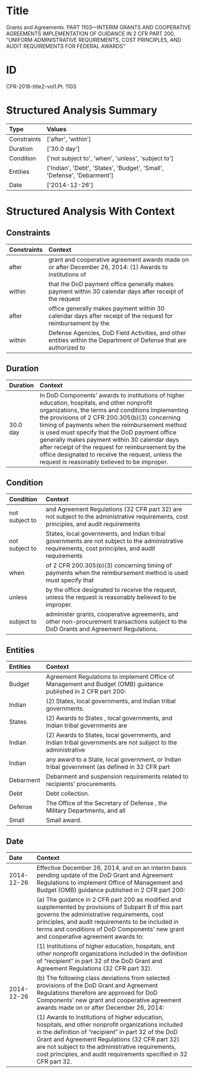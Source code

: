 # Title

 Grants and Agreements. PART 1103—INTERIM GRANTS AND COOPERATIVE AGREEMENTS IMPLEMENTATION OF GUIDANCE IN 2 CFR PART 200, “UNIFORM ADMINISTRATIVE REQUIREMENTS, COST PRINCIPLES, AND AUDIT REQUIREMENTS FOR FEDERAL AWARDS”


# ID

 CFR-2018-title2-vol1.Pt. 1103


# Structured Analysis Summary

| Type        | Values                                                                  |
|:------------|:------------------------------------------------------------------------|
| Constraints | ['after', 'within']                                                     |
| Duration    | ['30.0 day']                                                            |
| Condition   | ['not subject to', 'when', 'unless', 'subject to']                      |
| Entities    | ['Indian', 'Debt', 'States', 'Budget', 'Small', 'Defense', 'Debarment'] |
| Date        | ['2014-12-26']                                                          |


# Structured Analysis With Context

 


## Constraints

| Constraints   | Context                                                                                                            |
|:--------------|:-------------------------------------------------------------------------------------------------------------------|
| after         | grant and cooperative agreement awards made on or after December 26, 2014: (1) Awards to institutions of           |
| within        | that the DoD payment office generally makes payment within 30 calendar days after receipt of the request           |
| after         | office generally makes payment within 30 calendar days after receipt of the request for reimbursement by the       |
| within        | Defense Agencies, DoD Field Activities, and other entities within the Department of Defense that are authorized to |


## Duration

| Duration   | Context                                                                                                                                                                                                                                                                                                                                                                                                                                                                                                         |
|:-----------|:----------------------------------------------------------------------------------------------------------------------------------------------------------------------------------------------------------------------------------------------------------------------------------------------------------------------------------------------------------------------------------------------------------------------------------------------------------------------------------------------------------------|
| 30.0 day   | In DoD Components' awards to institutions of higher education, hospitals, and other nonprofit organizations, the terms and conditions implementing the provisions of 2 CFR 200.305(b)(3) concerning timing of payments when the reimbursement method is used must specify that the DoD payment office generally makes payment within 30 calendar days after receipt of the request for reimbursement by the office designated to receive the request, unless the request is reasonably believed to be improper. |


## Condition

| Condition      | Context                                                                                                                                              |
|:---------------|:-----------------------------------------------------------------------------------------------------------------------------------------------------|
| not subject to | and Agreement Regulations (32 CFR part 32) are not subject to the administrative requirements, cost principles, and audit requirements               |
| not subject to | States, local governments, and Indian tribal governments are not subject to the administrative requirements, cost principles, and audit requirements |
| when           | of 2 CFR 200.305(b)(3) concerning timing of payments when the reimbursement method is used must specify that                                         |
| unless         | by the office designated to receive the request, unless  the request is reasonably believed to be improper.                                          |
| subject to     | administer grants, cooperative agreements, and other non-procurement transactions subject to  the DoD Grants and Agreement Regulations.              |


## Entities

| Entities   | Context                                                                                                        |
|:-----------|:---------------------------------------------------------------------------------------------------------------|
| Budget     | Agreement Regulations to implement Office of Management and Budget (OMB) guidance published in 2 CFR part 200: |
| Indian     | (2) States, local governments, and  Indian  tribal governments.                                                |
| States     | (2) Awards to  States , local governments, and Indian tribal governments are                                   |
| Indian     | (2) Awards to States, local governments, and  Indian tribal governments are not subject to the administrative  |
| Indian     | any award to a State, local government, or Indian tribal government (as defined in 32 CFR part                 |
| Debarment  | Debarment  and suspension requirements related to recipients' procurements.                                    |
| Debt       | Debt  collection.                                                                                              |
| Defense    | The Office of the Secretary of  Defense , the Military Departments, and all                                    |
| Small      | Small  award.                                                                                                  |


## Date

| Date       | Context                                                                                                                                                                                                                                                                                                                                                          |
|:-----------|:-----------------------------------------------------------------------------------------------------------------------------------------------------------------------------------------------------------------------------------------------------------------------------------------------------------------------------------------------------------------|
| 2014-12-26 | Effective December 26, 2014, and on an interim basis pending update of the DoD Grant and Agreement Regulations to implement Office of Management and Budget (OMB) guidance published in 2 CFR part 200:                                                                                                                                                          |
|            |               (a) The guidance in 2 CFR part 200 as modified and supplemented by provisions of Subpart B of this part governs the administrative requirements, cost principles, and audit requirements to be included in terms and conditions of DoD Components' new grant and cooperative agreement awards to:                                                  |
|            |               (1) Institutions of higher education, hospitals, and other nonprofit organizations included in the definition of &#8220;recipient&#8221; in part 32 of the DoD Grant and Agreement Regulations (32 CFR part 32).                                                                                                                                   |
| 2014-12-26 | (b) The following class deviations from selected provisions of the DoD Grant and Agreement Regulations therefore are approved for DoD Components' new grant and cooperative agreement awards made on or after December 26, 2014:                                                                                                                                 |
|            |               (1) Awards to institutions of higher education, hospitals, and other nonprofit organizations included in the definition of &#8220;recipient&#8221; in part 32 of the DoD Grant and Agreement Regulations (32 CFR part 32) are not subject to the administrative requirements, cost principles, and audit requirements specified in 32 CFR part 32. |


